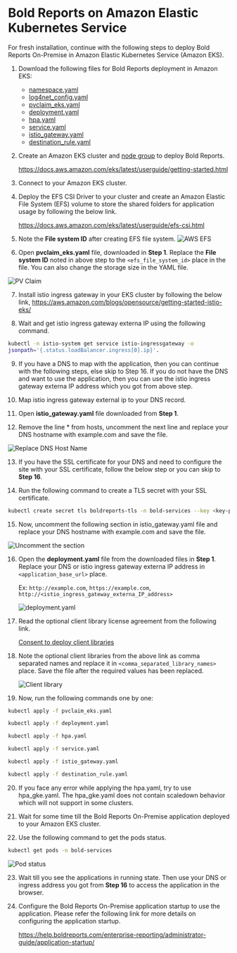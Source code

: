 # Bold Reports on Amazon Elastic Kubernetes Service

For fresh installation, continue with the following steps to deploy Bold Reports On-Premise in Amazon Elastic Kubernetes Service (Amazon EKS).

1. Download the following files for Bold Reports deployment in Amazon EKS:

    * [namespace.yaml](https://raw.githubusercontent.com/boldreports/bold-reports-kubernetes/v5.3.8/deploy/namespace.yaml)
    * [log4net_config.yaml](https://raw.githubusercontent.com/boldreports/bold-reports-kubernetes/v5.3.8/deploy/log4net_config.yaml)
    * [pvclaim_eks.yaml](https://raw.githubusercontent.com/boldreports/bold-reports-kubernetes/v5.3.8/deploy/pvclaim_eks.yaml)
    * [deployment.yaml](https://raw.githubusercontent.com/boldreports/bold-reports-kubernetes/v5.3.8/deploy/deployment.yaml)
    * [hpa.yaml](https://raw.githubusercontent.com/boldreports/bold-reports-kubernetes/v5.3.8/deploy/hpa.yaml)
    * [service.yaml](https://raw.githubusercontent.com/boldreports/bold-reports-kubernetes/v5.3.8/deploy/service.yaml)
    * [istio_gateway.yaml](https://raw.githubusercontent.com/boldreports/bold-reports-kubernetes/v5.3.8/deploy/istio_gateway.yaml)
    * [destination_rule.yaml](https://raw.githubusercontent.com/boldreports/bold-reports-kubernetes/v5.3.8/deploy/destination_rule.yaml)

2. Create an Amazon EKS cluster and [node group](https://docs.aws.amazon.com/eks/latest/userguide/eks-compute.html) to deploy Bold Reports.

   https://docs.aws.amazon.com/eks/latest/userguide/getting-started.html 

3. Connect to your Amazon EKS cluster.

4. Deploy the EFS CSI Driver to your cluster and create an Amazon Elastic File System (EFS) volume to store the shared folders for application usage by following the below link.

   https://docs.aws.amazon.com/eks/latest/userguide/efs-csi.html 

5. Note the **File system ID** after creating EFS file system.
![AWS EFS](/docs/images/aws-efs.png)

6. Open **pvclaim_eks.yaml** file, downloaded in **Step 1**. Replace the **File system ID** noted in above step to the `<efs_file_system_id>` place in the file. You can also change the storage size in the YAML file. 

![PV Claim](/docs/images/eks_pvclaim.png)

7. Install istio ingress gateway in your EKS cluster by following the below link,
https://aws.amazon.com/blogs/opensource/getting-started-istio-eks/

8.	Wait and get istio ingress gateway externa IP using the following command.

```sh
kubectl -n istio-system get service istio-ingressgateway -o 
jsonpath='{.status.loadBalancer.ingress[0].ip}'.
```

9. If you have a DNS to map with the application, then you can continue with the following steps, else skip to Step 16. If you do not have the DNS and want to use the application, then you can use the istio ingress gateway externa IP address which you got from above step.

10.	Map istio ingress gateway external ip to your DNS record.

11.	Open **istio_gateway.yaml** file downloaded from **Step 1**.

12.	Remove the line * from hosts, uncomment the next line and replace your DNS hostname with example.com and save the file.

![Replace DNS Host Name](images/dns-hostname.png) 

13. If you have the SSL certificate for your DNS and need to configure the site with your SSL certificate, follow the below step or you can skip to **Step 16**.

14. Run the following command to create a TLS secret with your SSL certificate.

```sh
kubectl create secret tls boldreports-tls -n bold-services --key <key-path> --cert <certificate-path>
```

15.	Now, uncomment the following section in istio_gateway.yaml file and replace your DNS hostname with example.com and save the file.

![Uncomment the section](images/uncomment-section.png) 

16. Open the **deployment.yaml** file from the downloaded files in **Step 1**. Replace your DNS or istio ingress gateway externa IP address in `<application_base_url>` place.
    
    Ex:  `http://example.com`, `https://example.com`, `http://<istio_ingress_gateway_externa_IP_address>`

    ![deployment.yaml](/docs/images/deployment_yaml.png) 

17. Read the optional client library license agreement from the following link.

    [Consent to deploy client libraries](../docs/consent-to-deploy-client-libraries.md)

18. Note the optional client libraries from the above link as comma separated names and replace it in `<comma_separated_library_names>` place. Save the file after the required values has been replaced.

    ![Client library](/docs/images/client-library.png) 

19. Now, run the following commands one by one:

```sh
kubectl apply -f pvclaim_eks.yaml
```

```sh
kubectl apply -f deployment.yaml
```

```sh
kubectl apply -f hpa.yaml
```

```sh
kubectl apply -f service.yaml
```

```sh
kubectl apply -f istio_gateway.yaml
```

```sh
kubectl apply -f destination_rule.yaml
```

20. If you face any error while applying the hpa.yaml, try to use hpa_gke.yaml. The hpa_gke.yaml does not contain scaledown behavior which will not support in some clusters.

21.	Wait for some time till the Bold Reports On-Premise application deployed to your Amazon EKS cluster. 

22.	Use the following command to get the pods status.

```sh
kubectl get pods -n bold-services
```
![Pod status](/docs/images/pod_status.png) 

23. Wait till you see the applications in running state. Then use your DNS or ingress address you got from **Step 16** to access the application in the browser.

24.	Configure the Bold Reports On-Premise application startup to use the application. Please refer the following link for more details on configuring the application startup.
    
    https://help.boldreports.com/enterprise-reporting/administrator-guide/application-startup/